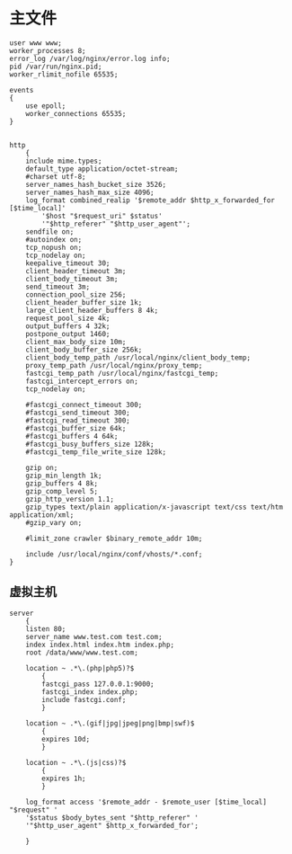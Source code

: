 
# 主文件
    user www www;
    worker_processes 8;
    error_log /var/log/nginx/error.log info;
    pid /var/run/nginx.pid;
    worker_rlimit_nofile 65535;
    
    events
    {
        use epoll;
        worker_connections 65535;
    }
    
    
    http
        {
        include mime.types;
        default_type application/octet-stream;
        #charset utf-8;
        server_names_hash_bucket_size 3526;
        server_names_hash_max_size 4096;
        log_format combined_realip '$remote_addr $http_x_forwarded_for [$time_local]'
            '$host "$request_uri" $status'
            '"$http_referer" "$http_user_agent"';
        sendfile on;
        #autoindex on;
        tcp_nopush on;
        tcp_nodelay on;
        keepalive_timeout 30;
        client_header_timeout 3m;
        client_body_timeout 3m;
        send_timeout 3m;
        connection_pool_size 256;
        client_header_buffer_size 1k;
        large_client_header_buffers 8 4k;
        request_pool_size 4k;
        output_buffers 4 32k;
        postpone_output 1460;
        client_max_body_size 10m;
        client_body_buffer_size 256k;
        client_body_temp_path /usr/local/nginx/client_body_temp;
        proxy_temp_path /usr/local/nginx/proxy_temp;
        fastcgi_temp_path /usr/local/nginx/fastcgi_temp;
        fastcgi_intercept_errors on;
        tcp_nodelay on;
        
        #fastcgi_connect_timeout 300;
        #fastcgi_send_timeout 300;
        #fastcgi_read_timeout 300;
        #fastcgi_buffer_size 64k;
        #fastcgi_buffers 4 64k;
        #fastcgi_busy_buffers_size 128k;
        #fastcgi_temp_file_write_size 128k;
        
        gzip on;
        gzip_min_length 1k;
        gzip_buffers 4 8k;
        gzip_comp_level 5;
        gzip_http_version 1.1;
        gzip_types text/plain application/x-javascript text/css text/htm application/xml;
        #gzip_vary on;
        
        #limit_zone crawler $binary_remote_addr 10m;
        
        include /usr/local/nginx/conf/vhosts/*.conf;
    }


## 虚拟主机

    server
        {
        listen 80;
        server_name www.test.com test.com;
        index index.html index.htm index.php;
        root /data/www/www.test.com;
        
        location ~ .*\.(php|php5)?$
            {
            fastcgi_pass 127.0.0.1:9000;
            fastcgi_index index.php;
            include fastcgi.conf;
            }

        location ~ .*\.(gif|jpg|jpeg|png|bmp|swf)$
            {
            expires 10d;
            }
        
        location ~ .*\.(js|css)?$
            {
            expires 1h;
            }
        
        log_format access '$remote_addr - $remote_user [$time_local] "$request" '
        '$status $body_bytes_sent "$http_referer" '
        '"$http_user_agent" $http_x_forwarded_for';
        
        }
